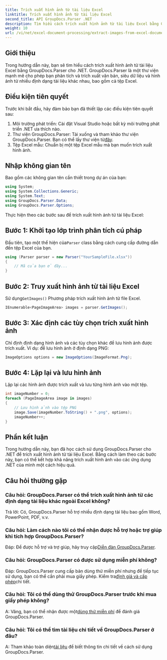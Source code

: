 ```yaml
---
title: Trích xuất hình ảnh từ tài liệu Excel
linktitle: Trích xuất hình ảnh từ tài liệu Excel
second_title: API GroupDocs.Parser .NET
description: Tìm hiểu cách trích xuất hình ảnh từ tài liệu Excel bằng GroupDocs.Parser cho .NET. Hướng dẫn từng bước với các ví dụ về mã.
weight: 10
url: /vi/net/excel-document-processing/extract-images-from-excel-document/
---
```

## Giới thiệu
Trong hướng dẫn này, bạn sẽ tìm hiểu cách trích xuất hình ảnh từ tài liệu Excel bằng GroupDocs.Parser cho .NET. GroupDocs.Parser là một thư viện mạnh mẽ cho phép bạn phân tích và trích xuất văn bản, siêu dữ liệu và hình ảnh từ nhiều định dạng tài liệu khác nhau, bao gồm cả tệp Excel.
## Điều kiện tiên quyết
Trước khi bắt đầu, hãy đảm bảo bạn đã thiết lập các điều kiện tiên quyết sau:
1. Môi trường phát triển: Cài đặt Visual Studio hoặc bất kỳ môi trường phát triển .NET ưa thích nào.
2.  Thư viện GroupDocs.Parser: Tải xuống và tham khảo thư viện GroupDocs.Parser. Bạn có thể lấy thư viện từ[đây](https://releases.groupdocs.com/parser/net/).
3. Tệp Excel mẫu: Chuẩn bị một tệp Excel mẫu mà bạn muốn trích xuất hình ảnh.
## Nhập không gian tên
Bao gồm các không gian tên cần thiết trong dự án của bạn:
```csharp
using System;
using System.Collections.Generic;
using System.Text;
using GroupDocs.Parser.Data;
using GroupDocs.Parser.Options;
```
Thực hiện theo các bước sau để trích xuất hình ảnh từ tài liệu Excel:
## Bước 1: Khởi tạo lớp trình phân tích cú pháp
 Đầu tiên, tạo một thể hiện của`Parser` class bằng cách cung cấp đường dẫn đến tệp Excel của bạn.
```csharp
using (Parser parser = new Parser("YourSampleFile.xlsx"))
{
    // Mã của bạn ở đây...
}
```
## Bước 2: Truy xuất hình ảnh từ tài liệu Excel
 Sử dụng`GetImages()` Phương pháp trích xuất hình ảnh từ file Excel.
```csharp
IEnumerable<PageImageArea> images = parser.GetImages();
```
## Bước 3: Xác định các tùy chọn trích xuất hình ảnh
Chỉ định định dạng hình ảnh và các tùy chọn khác để lưu hình ảnh được trích xuất. Ví dụ: để lưu hình ảnh ở định dạng PNG:
```csharp
ImageOptions options = new ImageOptions(ImageFormat.Png);
```
## Bước 4: Lặp lại và lưu hình ảnh
Lặp lại các hình ảnh được trích xuất và lưu từng hình ảnh vào một tệp.
```csharp
int imageNumber = 0;
foreach (PageImageArea image in images)
{
    // Lưu hình ảnh vào tệp PNG
    image.Save(imageNumber.ToString() + ".png", options);
    imageNumber++;
}
```
## Phần kết luận
Trong hướng dẫn này, bạn đã học cách sử dụng GroupDocs.Parser cho .NET để trích xuất hình ảnh từ tài liệu Excel. Bằng cách làm theo các bước này, bạn có thể kết hợp khả năng trích xuất hình ảnh vào các ứng dụng .NET của mình một cách hiệu quả.

## Câu hỏi thường gặp
### Câu hỏi: GroupDocs.Parser có thể trích xuất hình ảnh từ các định dạng tài liệu khác ngoài Excel không?
Trả lời: Có, GroupDocs.Parser hỗ trợ nhiều định dạng tài liệu bao gồm Word, PowerPoint, PDF, v.v.
### Câu hỏi: Làm cách nào tôi có thể nhận được hỗ trợ hoặc trợ giúp khi tích hợp GroupDocs.Parser?
 Đáp: Để được hỗ trợ và trợ giúp, hãy truy cập[Diễn đàn GroupDocs.Parser](https://forum.groupdocs.com/c/parser/17).
### Câu hỏi: GroupDocs.Parser có được sử dụng miễn phí không?
 Đáp: GroupDocs.Parser cung cấp bản dùng thử miễn phí nhưng để tiếp tục sử dụng, bạn có thể cần phải mua giấy phép. Kiểm tra[định giá và cấp phép](https://purchase.groupdocs.com/buy)chi tiết.
### Câu hỏi: Tôi có thể dùng thử GroupDocs.Parser trước khi mua giấy phép không?
 A: Vâng, bạn có thể nhận được một[dùng thử miễn phí](https://releases.groupdocs.com/) để đánh giá GroupDocs.Parser.
### Câu hỏi: Tôi có thể tìm tài liệu chi tiết về GroupDocs.Parser ở đâu?
 A: Tham khảo toàn diện[tài liệu](https://tutorials.groupdocs.com/parser/net/) để biết thông tin chi tiết về cách sử dụng GroupDocs.Parser.